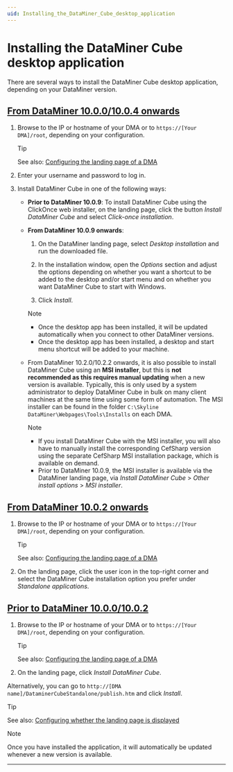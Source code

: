 ```yaml
---
uid: Installing_the_DataMiner_Cube_desktop_application
---
```


# Installing the DataMiner Cube desktop application

There are several ways to install the DataMiner Cube desktop application, depending on your DataMiner version.

## [From DataMiner 10.0.0/10.0.4 onwards](#tab/tabid-1)

1. Browse to the IP or hostname of your DMA or to `https://[Your DMA]/root`, depending on your configuration.

   > [!TIP]
   > See also: [Configuring the landing page of a DMA](xref:Configuring_the_landing_page)

1. Enter your username and password to log in.

1. Install DataMiner Cube in one of the following ways:

   - **Prior to DataMiner 10.0.9**: To install DataMiner Cube using the ClickOnce web installer, on the landing page, click the button *Install DataMiner Cube* and select *Click-once installation*.

   - **From DataMiner 10.0.9 onwards**:

     1. On the DataMiner landing page, select *Desktop installation* and run the downloaded file.

     1. In the installation window, open the *Options* section and adjust the options depending on whether you want a shortcut to be added to the desktop and/or start menu and on whether you want DataMiner Cube to start with Windows.

     1. Click *Install*.

     > [!NOTE]
     >
     > - Once the desktop app has been installed, it will be updated automatically when you connect to other DataMiner versions.
     > - Once the desktop app has been installed, a desktop and start menu shortcut will be added to your machine.

   - From DataMiner 10.2.0/10.2.2 onwards, it is also possible to install DataMiner Cube using an **MSI installer**, but this is **not recommended as this requires manual updating** when a new version is available. Typically, this is only used by a system administrator to deploy DataMiner Cube in bulk on many client machines at the same time using some form of automation. The MSI installer can be found in the folder `C:\Skyline DataMiner\Webpages\Tools\Installs` on each DMA.

     > [!NOTE]
     >
     > - If you install DataMiner Cube with the MSI installer, you will also have to manually install the corresponding CefSharp version using the separate CefSharp MSI installation package, which is available on demand.
     > - Prior to DataMiner 10.0.9, the MSI installer is available via the DataMiner landing page, via *Install DataMiner Cube* > *Other install options* > *MSI installer*.

## [From DataMiner 10.0.2 onwards](#tab/tabid-2)

1. Browse to the IP or hostname of your DMA or to `https://[Your DMA]/root`, depending on your configuration.

   > [!TIP]
   > See also: [Configuring the landing page of a DMA](xref:Configuring_the_landing_page)

1. On the landing page, click the user icon in the top-right corner and select the DataMiner Cube installation option you prefer under *Standalone applications*.

## [Prior to DataMiner 10.0.0/10.0.2](#tab/tabid-3)

1. Browse to the IP or hostname of your DMA or to `https://[Your DMA]/root`, depending on your configuration.

   > [!TIP]
   > See also: [Configuring the landing page of a DMA](xref:Configuring_the_landing_page)

1. On the landing page, click *Install DataMiner Cube*.

Alternatively, you can go to `http://[DMA name]/DataminerCubeStandalone/publish.htm` and click *Install*.

> [!TIP]
> See also: [Configuring whether the landing page is displayed](xref:Configuring_the_landing_page#configuring-whether-the-landing-page-is-displayed)

> [!NOTE]
> Once you have installed the application, it will automatically be updated whenever a new version is available.

***
